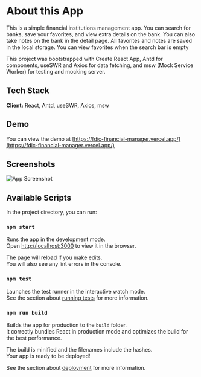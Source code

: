 # About this App

This is a simple financial institutions management app. You can search for banks, save your favorites, and view extra details on the bank. You can also take notes on the bank in the detail page. All favorites and notes are saved in the local storage. You can view favorites when the search bar is empty

This project was bootstrapped with Create React App, Antd for components, useSWR and Axios for data fetching, and msw (Mock Service Worker) for testing and mocking server.

## Tech Stack

**Client:** React, Antd, useSWR, Axios, msw
## Demo

You can view the demo at [https://fdic-financial-manager.vercel.app/](https://fdic-financial-manager.vercel.app/)

## Screenshots

![App Screenshot](https://raw.github.com/andres9888/andres-equips-test/master/public/images/screenshot.png)



## Available Scripts

In the project directory, you can run:

### `npm start`

Runs the app in the development mode.\
Open [http://localhost:3000](http://localhost:3000) to view it in the browser.

The page will reload if you make edits.\
You will also see any lint errors in the console.

### `npm test`

Launches the test runner in the interactive watch mode.\
See the section about [running tests](https://facebook.github.io/create-react-app/docs/running-tests) for more information.

### `npm run build`

Builds the app for production to the `build` folder.\
It correctly bundles React in production mode and optimizes the build for the best performance.

The build is minified and the filenames include the hashes.\
Your app is ready to be deployed!

See the section about [deployment](https://facebook.github.io/create-react-app/docs/deployment) for more information.



